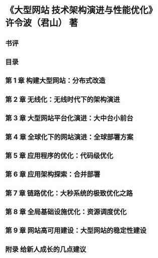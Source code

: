 # 《大型网站 技术架构演进与性能优化》 许令波（君山） 著

## 书评

## 目录

## 第 1 章 构建大型网站：分布式改造
## 第 2 章 无线化：无线时代下的架构演进
## 第 3 章 大型网站平台化演进：大中台小前台
## 第 4 章 全球化下的网站演进：全球部署方案
## 第 5 章 应用程序的优化：代码级优化
## 第 6 章 应用架构探索：合并部署
## 第 7 章 链路优化：大秒系统的极致优化之路
## 第 8 章 全局基础设施优化：资源调度优化
## 第 9 章 网站高可用建设：大型网站的稳定性建设

## 附录 给新人成长的几点建议